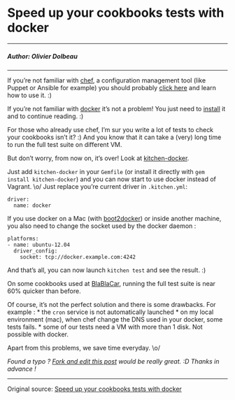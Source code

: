 # Speed up your cookbooks tests with docker

---

##### Author: Olivier Dolbeau

---

If you’re not familiar with [chef](https://www.getchef.com/), a configuration management tool (like Puppet or Ansible for example) you should probably [click here](https://learn.getchef.com/) and learn how to use it. :)

If you’re not familiar with [docker](https://www.docker.com/) it’s not a problem! You just need to [install](https://docs.docker.com/installation/#installation) it and to continue reading. :)

For those who already use chef, I’m sur you write a lot of tests to check your cookbooks isn’t it? :) And you know that it can take a (very) long time to run the full test suite on different VM.

But don’t worry, from now on, it’s over! Look at [kitchen-docker](https://github.com/portertech/kitchen-docker).

Just add `kitchen-docker` in your `Gemfile` (or install it directly with `gem install kitchen-docker`) and you can now start to use docker instead of Vagrant. \o/ Just replace you’re current driver in `.kitchen.yml`:

```
driver:
  name: docker
```

If you use docker on a Mac (with [boot2docker](https://github.com/boot2docker/boot2docker)) or inside another machine, you also need to change the socket used by the docker daemon :

```
platforms:
- name: ubuntu-12.04
  driver_config:
    socket: tcp://docker.example.com:4242
```

And that’s all, you can now launch `kitchen test` and see the result. :)

On some cookbooks used at [BlaBlaCar](http://www.blablacar.com/), running the full test suite is near 60% quicker than before.

Of course, it’s not the perfect solution and there is some drawbacks. For example : * the `cron` service is not automatically launched * on my local environment (mac), when chef change the DNS used in your docker, some tests fails. * some of our tests need a VM with more than 1 disk. Not possible with docker.

Apart from this problems, we save time everyday. \o/

*Found a typo ? [Fork and edit this post](http://github.com/odolbeau/odolbeau.github.com/edit/master/_posts/2014-09-28-speed-up-your-cookbooks-tests-with-docker.md) would be really great. :D Thanks in advance !*

---

Original source: [Speed up your cookbooks tests with docker](http://odolbeau.fr/blog/speed-up-cookbooks-tests-docker.html)